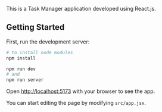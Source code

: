 This is a Task Manager application developed using React.js.

## Getting Started

First, run the development server:

```bash
# to install node modules
npm install

npm run dev
# and
npm run server

```

Open [http://localhost:5173](http://localhost:5173) with your browser to see the app.

You can start editing the page by modifying `src/app.jsx`.




